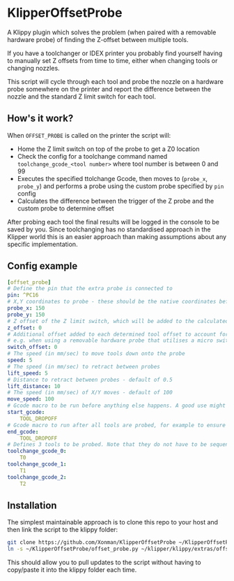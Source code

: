 # KlipperOffsetProbe
A Klippy plugin which solves the problem (when paired with a removable hardware probe) of finding the Z-offset between multiple tools.

If you have a toolchanger or IDEX printer you probably find yourself having to manually set Z offsets from time to time, either when changing tools or changing nozzles.

This script will cycle through each tool and probe the nozzle on a hardware probe somewhere on the printer and report the difference between the nozzle and the standard Z limit switch for each tool.

## How's it work?
When `OFFSET_PROBE` is called on the printer the script will:
- Home the Z limit switch on top of the probe to get a Z0 location
- Check the config for a toolchange command named `toolchange_gcode_<tool number>` where tool number is between 0 and 99
- Executes the specified ttolchange Gcode, then moves to (`probe_x`, `probe_y`) and performs a probe using the custom probe specified by `pin` config
- Calculates the difference between the trigger of the Z probe and the custom probe to determine offset

After probing each tool the final results will be logged in the console to be saved by you.
Since toolchanging has no standardised approach in the Klipper world this is an easier approach than making assumptions about any specific implementation.

## Config example

```yaml
[offset_probe]
# Define the pin that the extra probe is connected to
pin: ^PC16
# X,Y coordinates to probe - these should be the native coordinates before any offsets are applied
probe_x: 150
probe_y: 150
# Z offset of the Z limit switch, which will be added to the calculated offset
z_offset: 0
# Additional offset added to each determined tool offset to account for micro switch pre-travel
# e.g. when using a removable hardware probe that utilises a micro switch to trigger
switch_offset: 0
# The speed (in mm/sec) to move tools down onto the probe
speed: 5
# The speed (in mm/sec) to retract between probes
lift_speed: 5
# Distance to retract between probes - default of 0.5
lift_distance: 10
# The speed (in mm/sec) of X/Y moves - default of 100
move_speed: 100
# Gcode macro to be run before anything else happens. A good use might be to ensure no tools are attached
start_gcode:
    TOOL_DROPOFF
# Gcode macro to run after all tools are probed, for example to ensure all tools were parked
end_gcode:
    TOOL_DROPOFF
# Defines 3 tools to be probed. Note that they do not have to be sequential, you may skip tools if that's desirable
toolchange_gcode_0:
    T0
toolchange_gcode_1:
    T1
toolchange_gcode_2:
    T2
```

## Installation
The simplest maintainable approach is to clone this repo to your host and then link the script to the klippy folder:
```bash
git clone https://github.com/Xonman/KlipperOffsetProbe ~/KlipperOffsetProbe
ln -s ~/KlipperOffsetProbe/offset_probe.py ~/klipper/klippy/extras/offset_probe.py
```
This should allow you to pull updates to the script without having to copy/paste it into the klippy folder each time.
